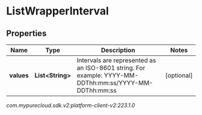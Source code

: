 # ListWrapperInterval


## Properties

| Name | Type | Description | Notes |
| ------------ | ------------- | ------------- | ------------- |
| **values** | **List&lt;String&gt;** | Intervals are represented as an ISO-8601 string. For example: YYYY-MM-DDThh:mm:ss/YYYY-MM-DDThh:mm:ss |  [optional] |




_com.mypurecloud.sdk.v2:platform-client-v2:223.1.0_
